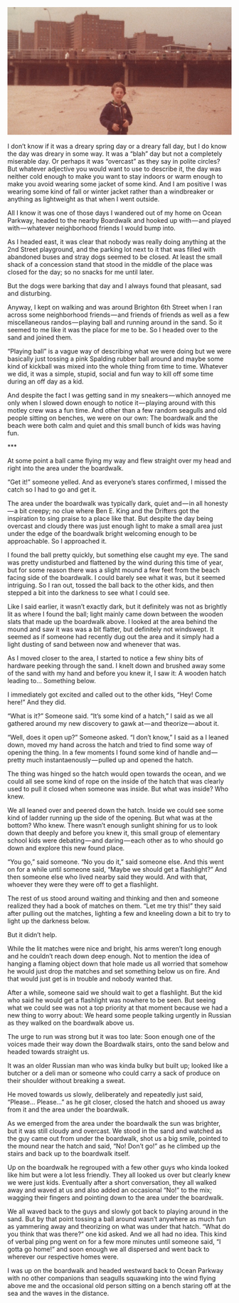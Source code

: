 <!-----
title: Playing on the Beach and Finding a Weird Hatch Under the Boardwalk
description: About the Time I Was Playing With Some Friends in the Sand Around Brighton 6th Street and I Stumbled Upon A Hatch Buried Under the Sand
date: '2018-05-28T17:28:31.118Z'
slug: 5c6e4178eeda
----->

![](../img/1__ZhrCgVeKPcMqAo1VIUOvuQ.jpeg)

I don’t know if it was a dreary spring day or a dreary fall day, but I do know the day was dreary in some way. It was a “blah” day but not a completely miserable day. Or perhaps it was “overcast” as they say in polite circles? But whatever adjective you would want to use to describe it, the day was neither cold enough to make you want to stay indoors or warm enough to make you avoid wearing some jacket of some kind. And I am positive I was wearing some kind of fall or winter jacket rather than a windbreaker or anything as lightweight as that when I went outside.

All I know it was one of those days I wandered out of my home on Ocean Parkway, headed to the nearby Boardwalk and hooked up with — and played with — whatever neighborhood friends I would bump into.

As I headed east, it was clear that nobody was really doing anything at the 2nd Street playground, and the parking lot next to it that was filled with abandoned buses and stray dogs seemed to be closed. At least the small shack of a concession stand that stood in the middle of the place was closed for the day; so no snacks for me until later.

But the dogs were barking that day and I always found that pleasant, sad and disturbing.

Anyway, I kept on walking and was around Brighton 6th Street when I ran across some neighborhood friends — and friends of friends as well as a few miscellaneous randos — playing ball and running around in the sand. So it seemed to me like it was the place for me to be. So I headed over to the sand and joined them.

“Playing ball” is a vague way of describing what we were doing but we were basically just tossing a pink Spalding rubber ball around and maybe some kind of kickball was mixed into the whole thing from time to time. Whatever we did, it was a simple, stupid, social and fun way to kill off some time during an off day as a kid.

And despite the fact I was getting sand in my sneakers — which annoyed me only when I slowed down enough to notice it — playing around with this motley crew was a fun time. And other than a few random seagulls and old people sitting on benches, we were on our own: The boardwalk and the beach were both calm and quiet and this small bunch of kids was having fun.

\*\*\*

At some point a ball came flying my way and flew straight over my head and right into the area under the boardwalk.

“Get it!” someone yelled. And as everyone’s stares confirmed, I missed the catch so I had to go and get it.

The area under the boardwalk was typically dark, quiet and — in all honesty — a bit creepy; no clue where Ben E. King and the Drifters got the inspiration to sing praise to a place like that. But despite the day being overcast and cloudy there was just enough light to make a small area just under the edge of the boardwalk bright welcoming enough to be approachable. So I approached it.

I found the ball pretty quickly, but something else caught my eye. The sand was pretty undisturbed and flattened by the wind during this time of year, but for some reason there was a slight mound a few feet from the beach facing side of the boardwalk. I could barely see what it was, but it seemed intriguing. So I ran out, tossed the ball back to the other kids, and then stepped a bit into the darkness to see what I could see.

Like I said earlier, it wasn’t exactly dark, but it definitely was not as brightly lit as where I found the ball; light mainly came down between the wooden slats that made up the boardwalk above. I looked at the area behind the mound and saw it was was a bit flatter, but definitely not windswept. It seemed as if someone had recently dug out the area and it simply had a light dusting of sand between now and whenever that was.

As I moved closer to the area, I started to notice a few shiny bits of hardware peeking through the sand. I knelt down and brushed away some of the sand with my hand and before you knew it, I saw it: A wooden hatch leading to… Something below.

I immediately got excited and called out to the other kids, “Hey! Come here!” And they did.

“What is it?” Someone said. “It’s some kind of a hatch,” I said as we all gathered around my new discovery to gawk at — and theorize — about it.

“Well, does it open up?” Someone asked. “I don’t know,” I said as a I leaned down, moved my hand across the hatch and tried to find some way of opening the thing. In a few moments I found some kind of handle and — pretty much instantaenously — pulled up and opened the hatch.

The thing was hinged so the hatch would open towards the ocean, and we could all see some kind of rope on the inside of the hatch that was clearly used to pull it closed when someone was inside. But what was inside? Who knew.

We all leaned over and peered down the hatch. Inside we could see some kind of ladder running up the side of the opening. But what was at the bottom? Who knew. There wasn’t enough sunlight shining for us to look down that deeply and before you knew it, this small group of elementary school kids were debating — and daring — each other as to who should go down and explore this new found place.

“You go,” said someone. “No you do it,” said someone else. And this went on for a while until someone said, “Maybe we should get a flashlight?” And then someone else who lived nearby said they would. And with that, whoever they were they were off to get a flashlight.

The rest of us stood around waiting and thinking and then and someone realized they had a book of matches on them. “Let me try this!” they said after pulling out the matches, lighting a few and kneeling down a bit to try to light up the darkness below.

But it didn’t help.

While the lit matches were nice and bright, his arms weren’t long enough and he couldn’t reach down deep enough. Not to mention the idea of hanging a flaming object down that hole made us all worried that somehow he would just drop the matches and set something below us on fire. And that would just get is in trouble and nobody wanted that.

After a while, someone said we should wait to get a flashlight. But the kid who said he would get a flashlight was nowhere to be seen. But seeing what we could see was not a top priority at that moment because we had a new thing to worry about: We heard some people talking urgently in Russian as they walked on the boardwalk above us.

The urge to run was strong but it was too late: Soon enough one of the voices made their way down the Boardwalk stairs, onto the sand below and headed towards straight us.

It was an older Russian man who was kinda bulky but built up; looked like a butcher or a deli man or someone who could carry a sack of produce on their shoulder without breaking a sweat.

He moved towards us slowly, deliberately and repeatedly just said, “Please… Please…” as he git closer, closed the hatch and shooed us away from it and the area under the boardwalk.

As we emerged from the area under the boardwalk the sun was brighter, but it was still cloudy and overcast. We stood in the sand and watched as the guy came out from under the boardwalk, shot us a big smile, pointed to the mound near the hatch and said, “No! Don’t go!” as he climbed up the stairs and back up to the boardwalk itself.

Up on the boardwalk he regrouped with a few other guys who kinda looked like him but were a lot less friendly. They all looked us over but clearly knew we were just kids. Eventually after a short conversation, they all walked away and waved at us and also added an occasional “No!” to the mix; wagging their fingers and pointing down to the area under the boardwalk.

We all waved back to the guys and slowly got back to playing around in the sand. But by that point tossing a ball around wasn’t anywhere as much fun as yammering away and theorizing on what was under that hatch. “What do you think that was there?” one kid asked. And we all had no idea. This kind of verbal ping png went on for a few more minutes until someone said, “I gotta go home!” and soon enough we all dispersed and went back to wherever our respective homes were.

I was up on the boardwalk and headed westward back to Ocean Parkway with no other companions than seagulls squawking into the wind flying above me and the occasional old person sitting on a bench staring off at the sea and the waves in the distance.
